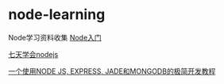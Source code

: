 # node-learning
Node学习资料收集
[Node入门](http://www.nodebeginner.org/index-zh-cn.html)

[七天学会nodejs](http://nqdeng.github.io/7-days-nodejs/)

[一个使用NODE JS, EXPRESS, JADE和MONGODB的极简开发教程](
http://www.jianshu.com/p/3b045636bcec)

